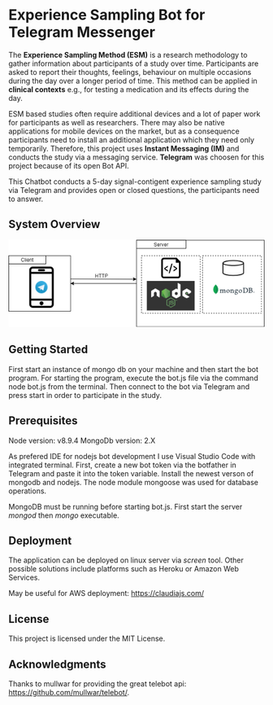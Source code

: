 # Experience Sampling Bot for Telegram Messenger

The **Experience Sampling Method (ESM)** is a research methodology to gather information about participants of a study over time. Participants are asked to report their thoughts, feelings, behaviour on multiple occasions during the day over a longer period of time. This method can be applied in **clinical contexts** e.g., for testing a medication and its effects during the day.

ESM based studies often require additional devices and a lot of paper work for participants as well as researchers. There may also be native applications for mobile devices on the market, but as a consequence participants need to install an additional application which they need only temporarily. Therefore, this project uses **Instant Messaging (IM)** and conducts the study via a messaging service. **Telegram** was choosen for this project because of its open Bot API. 

This Chatbot conducts a 5-day signal-contigent experience sampling study via Telegram and provides open or closed questions, the participants need to answer.

## System Overview

![System Overview](systemOverview.png)


## Getting Started

First start an instance of mongo db on your machine and then start the bot program. For starting the program, execute the bot.js file via the command node bot.js from the terminal.
Then connect to the bot via Telegram and press start in order to participate in the study. 

## Prerequisites

Node version: v8.9.4
MongoDb version: 2.X

As prefered IDE for nodejs bot development I use Visual Studio Code with integrated terminal.
First, create a new bot token via the botfather in Telegram and paste it into the token variable.
Install the newest verson of mongodb and nodejs. The node module mongoose was used for database operations.

MongoDB must be running before starting bot.js. First start the server *mongod* then *mongo* executable.

## Deployment

The application can be deployed on linux server via *screen* tool. Other possible solutions include platforms such as Heroku or Amazon Web Services.

May be useful for AWS deployment:
https://claudiajs.com/


## License

This project is licensed under the MIT License.

## Acknowledgments

Thanks to mullwar for providing the great telebot api: https://github.com/mullwar/telebot/.
